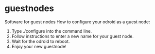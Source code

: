 # guestnodes
Software for guest nodes
How to configure your odroid as a guest node:

1) Type ./configure into the command line. 
2) Follow instructions to enter a new name for your guest node. 
3) Wait for the odroid to reboot. 
4) Enjoy your new guestnode! 